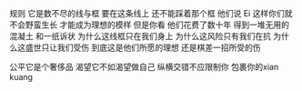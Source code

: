 规则
它是数不尽的线与框
要在这条线上
还不能踩着那个框
他们说
Ei
这样你们就不会野蛮生长
才能成为理想的模样
但是你看
他们花费了数十年
得到一堆无用的混凝土
和一纸诉状
为什么这线框只在我们身上
为什么这风险只有我们在抗
为什么这盛世只让我们受伤
到底这是他们所愿的理想
还是棋差一招所受的伤

公平它是个奢侈品
渴望它不如渴望做自己
纵横交错不应限制你
包裹你的xian kuang




